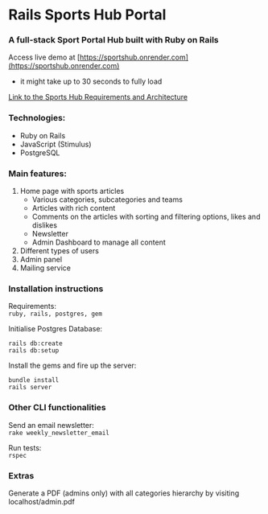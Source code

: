 # Rails Sports Hub Portal

### A full-stack Sport Portal Hub built with Ruby on Rails

Access live demo at [https://sportshub.onrender.com](https://sportshub.onrender.com) <br>
* it might take up to 30 seconds to fully load<br>

[Link to the Sports Hub Requirements and Architecture](https://github.com/dark-side/lanthanum/tree/master/sports_hub_portal)

### Technologies:

- Ruby on Rails
- JavaScript (Stimulus)
- PostgreSQL

### Main features:

1. Home page with sports articles
   - Various categories, subcategories and teams
   - Articles with rich content
   - Comments on the articles with sorting and filtering options, likes and dislikes
   - Newsletter
   - Admin Dashboard to manage all content
2. Different types of users
3. Admin panel
4. Mailing service

### Installation instructions

Requirements: <br>
`ruby, rails, postgres, gem`

Initialise Postgres Database: <br>

```console
rails db:create
rails db:setup
```

Install the gems and fire up the server: <br>

```console
bundle install
rails server
```

### Other CLI functionalities
Send an email newsletter: <br>
`rake weekly_newsletter_email`

Run tests: <br>
`rspec`

### Extras
Generate a PDF (admins only) with all categories hierarchy by visiting localhost/admin.pdf
